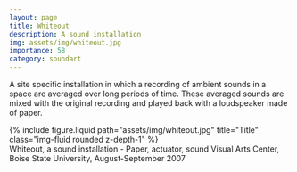 ```yaml
---
layout: page
title: Whiteout
description: A sound installation 
img: assets/img/whiteout.jpg
importance: 58
category: soundart
---
```


A site specific installation in which a recording of ambient sounds in a space are averaged over long periods of time. These averaged sounds are mixed with the original recording and played back with a loudspeaker made of paper.



<div class="row">
    <div class="col-sm mt-3 mt-md-0">
        {% include figure.liquid path="assets/img/whiteout.jpg" title="Title" class="img-fluid rounded z-depth-1" %}
    </div>
</div>
<div class="caption">
    Whiteout, a sound installation - Paper, actuator, sound
    Visual Arts Center, Boise State University, August-September 2007

</div>




